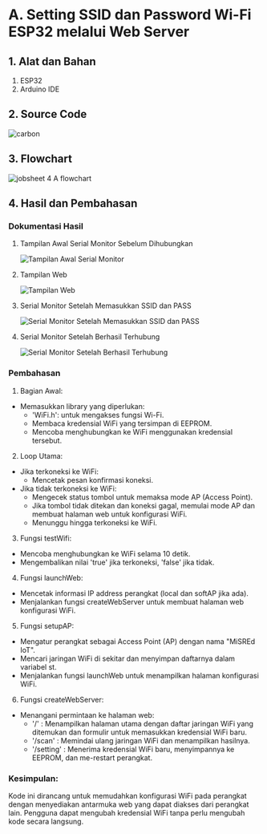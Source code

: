 # A. Setting SSID dan Password Wi-Fi ESP32 melalui Web Server

## 1. Alat dan Bahan
1) ESP32
2) Arduino IDE

## 2. Source Code

![carbon](https://github.com/ArthZ01/System-Embedded/assets/91934953/04ddce1f-fa0f-48d8-9295-02b5e6397f86)

## 3. Flowchart
![jobsheet 4 A flowchart](https://github.com/Aisyahnurul/AisyahN-system-embedded/assets/147674662/26b1622e-6ddd-42bb-a2b7-6e63fca710a7)


## 4. Hasil dan Pembahasan
### Dokumentasi Hasil
1. Tampilan Awal Serial Monitor Sebelum Dihubungkan

   ![Tampilan Awal Serial Monitor](https://github.com/JustBadrun/Embeded_System/assets/128286595/6edc74a3-184d-4e5f-96cb-4947f2bd473a)
2. Tampilan Web
   
   ![Tampilan Web](https://github.com/JustBadrun/Embeded_System/assets/128286595/0da30011-d430-45cf-b6d4-a1c536ae52fc)
3. Serial Monitor Setelah Memasukkan SSID dan PASS
   
   ![Serial Monitor Setelah Memasukkan SSID dan PASS](https://github.com/JustBadrun/Embeded_System/assets/128286595/b5b6295a-249e-4deb-8f9d-94e9efa34cd5)
4. Serial Monitor Setelah Berhasil Terhubung
   
   ![Serial Monitor Setelah Berhasil Terhubung](https://github.com/JustBadrun/Embeded_System/assets/128286595/edbb574a-82a5-4bf2-94b3-53a66fee9daa)

### Pembahasan

  1. Bagian Awal:
  * Memasukkan library yang diperlukan:
     * 'WiFi.h': untuk mengakses fungsi Wi-Fi.
     * Membaca kredensial WiFi yang tersimpan di EEPROM.
     * Mencoba menghubungkan ke WiFi menggunakan kredensial tersebut.

  2. Loop Utama:
  * Jika terkoneksi ke WiFi:
    * Mencetak pesan konfirmasi koneksi.
  * Jika tidak terkoneksi ke WiFi:
    * Mengecek status tombol untuk memaksa mode AP (Access Point).
    * Jika tombol tidak ditekan dan koneksi gagal, memulai mode AP dan membuat halaman web untuk konfigurasi WiFi.
    * Menunggu hingga terkoneksi ke WiFi.

  3. Fungsi testWifi:
  * Mencoba menghubungkan ke WiFi selama 10 detik.
  * Mengembalikan nilai 'true' jika terkoneksi, 'false' jika tidak.

  4. Fungsi launchWeb:
  * Mencetak informasi IP address perangkat (local dan softAP jika ada).
  * Menjalankan fungsi createWebServer untuk membuat halaman web konfigurasi WiFi.

  5. Fungsi setupAP:
  * Mengatur perangkat sebagai Access Point (AP) dengan nama "MiSREd IoT".
  * Mencari jaringan WiFi di sekitar dan menyimpan daftarnya dalam variabel st.
  * Menjalankan fungsi launchWeb untuk menampilkan halaman konfigurasi WiFi.

  6. Fungsi createWebServer:
  * Menangani permintaan ke halaman web:
    * '/' : Menampilkan halaman utama dengan daftar jaringan WiFi yang ditemukan dan formulir untuk memasukkan kredensial WiFi baru.
    * '/scan' : Memindai ulang jaringan WiFi dan menampilkan hasilnya.
    * '/setting' : Menerima kredensial WiFi baru, menyimpannya ke EEPROM, dan me-restart perangkat.
  
### Kesimpulan:
Kode ini dirancang untuk memudahkan konfigurasi WiFi pada perangkat dengan menyediakan antarmuka web yang dapat diakses dari perangkat lain. Pengguna dapat mengubah kredensial WiFi tanpa perlu mengubah kode secara langsung.
